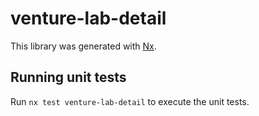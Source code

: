 # venture-lab-detail

This library was generated with [Nx](https://nx.dev).

## Running unit tests

Run `nx test venture-lab-detail` to execute the unit tests.
